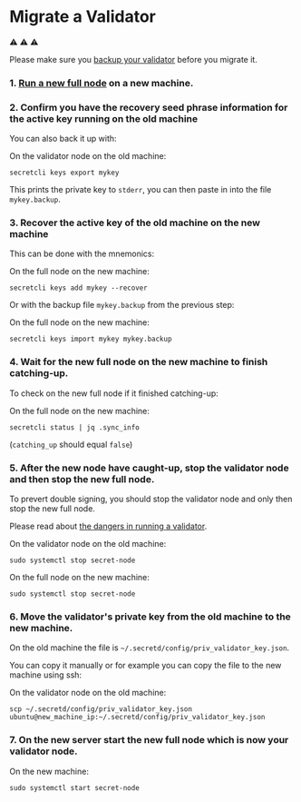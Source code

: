 <slim-column>


# Migrate a Validator


⚠️ ⚠️ ⚠️

Please make sure you [backup your validator](/validators-and-full-nodes/backup-a-validator.html) before you migrate it.

###  1. [Run a new full node](/validators-and-full-nodes/run-full-node-mainnet.html) on a new machine.

###  2. Confirm you have the recovery seed phrase information for the active key running on the old machine

You can also back it up with:

On the validator node on the old machine:

```
secretcli keys export mykey

```

This prints the private key to `stderr`, you can then paste in into the file `mykey.backup`.

###  3. Recover the active key of the old machine on the new machine

This can be done with the mnemonics:

On the full node on the new machine:

```
secretcli keys add mykey --recover

```

Or with the backup file `mykey.backup` from the previous step:

On the full node on the new machine:

```
secretcli keys import mykey mykey.backup

```

###  4. Wait for the new full node on the new machine to finish catching-up.

To check on the new full node if it finished catching-up:

On the full node on the new machine:

```
secretcli status | jq .sync_info

```

(`catching_up` should equal `false`)

###  5. After the new node have caught-up, stop the validator node and then stop the new full node.

To prevert double signing, you should stop the validator node and only then stop the new full node.

Please read about [the dangers in running a validator](/validators-and-full-nodes/join-validator-mainnet.html#dangers-in-running-a-validator).

On the validator node on the old machine:

```
sudo systemctl stop secret-node

```

On the full node on the new machine:

```
sudo systemctl stop secret-node

```

###  6. Move the validator's private key from the old machine to the new machine.

On the old machine the file is `~/.secretd/config/priv_validator_key.json`.

You can copy it manually or for example you can copy the file to the new machine using ssh:

On the validator node on the old machine:

```
scp ~/.secretd/config/priv_validator_key.json ubuntu@new_machine_ip:~/.secretd/config/priv_validator_key.json

```

###  7. On the new server start the new full node which is now your validator node.

On the new machine:

```
sudo systemctl start secret-node

```




</slim-column>